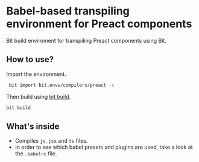  # Babel-based transpiling environment for Preact components
 Bit build enviroment for transpiling Preact components using Bit.
 
 ## How to use?

 Import the environment.
 ```bash
  bit import bit.envs/compilers/preact -c
 ```

 Then build using [bit build](https://docs.bitsrc.io/docs/cli-build.html).
 ```bash
 bit build
 ```
 
 ## What's inside
 - Compiles `js`, `jsx` and `ts` files.
 - In order to see which babel presets and plugins are used, take a look at the `.babelrc` file.

